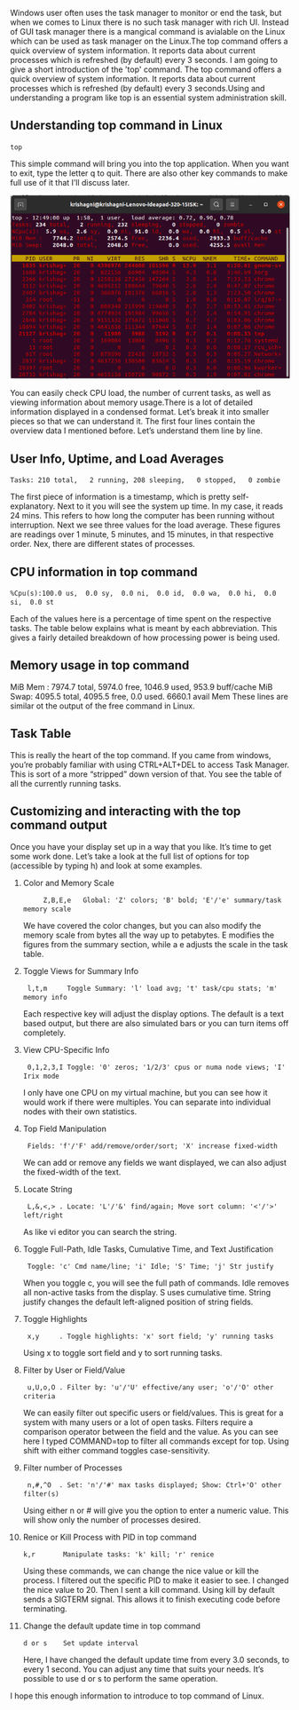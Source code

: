 Windows user often uses the task manager to monitor or end the task, but when we comes to Linux there is no such task manager with rich UI. Instead of GUI task manager there is a mangical command is avialable on the Linux which can be used as task manager on the Linux.The top command offers a quick overview of system information. It reports data about current processes which is refreshed (by default) every 3 seconds. I am going to give a short introduction of the 'top' command. The top command offers a quick overview of system information. It reports data about current processes which is refreshed (by default) every 3 seconds.Using and understanding a program like top is an essential system administration skill.

## Understanding top command in Linux

    top

This simple command will bring you into the top application. When you want to exit, type the letter q to quit. There are also other key commands to make full use of it that I’ll discuss later.


![image](https://github.com/Nikhil-Dingane/How-to-Use-the-Top-Command-as-Task-Manager-in-Linux/blob/main/images/Screenshot%20from%202020-12-23%2012-48-47.png)

You can easily check CPU load, the number of current tasks, as well as viewing information about memory usage.There is a lot of detailed information displayed in a condensed format. Let’s break it into smaller pieces so that we can understand it. The first four lines contain the overview data I mentioned before. Let’s understand them line by line.

## User Info, Uptime, and Load Averages

    Tasks: 210 total,   2 running, 208 sleeping,   0 stopped,   0 zombie

The first piece of information is a timestamp, which is pretty self-explanatory. Next to it you will see the system up time. In my case, it reads 24 mins. This refers to how long the computer has been running without interruption. Next we see three values for the load average. These figures are readings over 1 minute, 5 minutes, and 15 minutes, in that respective order. Nex, there are different states of processes. 

## CPU information in top command

    %Cpu(s):100.0 us,  0.0 sy,  0.0 ni,  0.0 id,  0.0 wa,  0.0 hi,  0.0 si,  0.0 st
    
Each of the values here is a percentage of time spent on the respective tasks. The table below explains what is meant by each abbreviation. This gives a fairly detailed breakdown of how processing power is being used.
   
## Memory usage in top command
MiB Mem :   7974.7 total,   5974.0 free,   1046.9 used,    953.9 buff/cache
MiB Swap:   4095.5 total,   4095.5 free,      0.0 used.   6660.1 avail Mem 
These lines are similar ot the output of the free command in Linux.

## Task Table
This is really the heart of the top command. If you came from windows, you’re probably familiar with using CTRL+ALT+DEL to access Task Manager. This is sort of a more “stripped” down version of that. You see the table of all the currently running tasks.

## Customizing and interacting with the top command output
Once you have your display set up in a way that you like. It’s time to get some work done. Let’s take a look at the full list of options for top (accessible by typing h) and look at some examples.

1. Color and Memory Scale

            Z,B,E,e   Global: 'Z' colors; 'B' bold; 'E'/'e' summary/task memory scale
    We have covered the color changes, but you can also modify the memory scale from bytes all the way up to petabytes. E modifies the figures from the summary section, while a e adjusts the scale in the task table.
    
2. Toggle Views for Summary Info

        l,t,m     Toggle Summary: 'l' load avg; 't' task/cpu stats; 'm' memory info
    Each respective key will adjust the display options. The default is a text based output, but there are also simulated bars or you can turn items off completely.

3. View CPU-Specific Info

        0,1,2,3,I Toggle: '0' zeros; '1/2/3' cpus or numa node views; 'I' Irix mode
    I only have one CPU on my virtual machine, but you can see how it would work if there were multiples. You can separate into individual nodes with their own statistics.

4. Top Field Manipulation

        Fields: 'f'/'F' add/remove/order/sort; 'X' increase fixed-width
    We can add or remove any fields we want displayed, we can also adjust the fixed-width of the text.
    
5. Locate String

        L,&,<,> . Locate: 'L'/'&' find/again; Move sort column: '<'/'>' left/right
    As like vi editor you can search the string.
6. Toggle Full-Path, Idle Tasks, Cumulative Time, and Text Justification
 
        Toggle: 'c' Cmd name/line; 'i' Idle; 'S' Time; 'j' Str justify
    When you toggle c, you will see the full path of commands. Idle removes all non-active tasks from the display. S uses cumulative time. String justify changes the default left-aligned position of string fields.

7. Toggle Highlights

        x,y     . Toggle highlights: 'x' sort field; 'y' running tasks
    Using x to toggle sort field and y to sort running tasks.
    
8. Filter by User or Field/Value

        u,U,o,O . Filter by: 'u'/'U' effective/any user; 'o'/'O' other criteria
    We can easily filter out specific users or field/values. This is great for a system with many users or a lot of open tasks. Filters require a comparison operator between the field and the value. As you can see here I typed COMMAND=top to filter all commands except for top. Using shift with either command toggles case-sensitivity.

9. Filter number of Processes

        n,#,^O  . Set: 'n'/'#' max tasks displayed; Show: Ctrl+'O' other filter(s)
    Using either n or # will give you the option to enter a numeric value. This will show only the number of processes desired.

10. Renice or Kill Process with PID in top command

        k,r       Manipulate tasks: 'k' kill; 'r' renice
    Using these commands, we can change the nice value or kill the process. I filtered out the specific PID to make it easier to see. I changed the nice value to 20. Then I sent a kill command. Using kill by default sends a SIGTERM signal. This allows it to finish executing code before terminating.

11. Change the default update time in top command

        d or s    Set update interval
    Here, I have changed the default update time from every 3.0 seconds, to every 1 second. You can adjust any time that suits your needs. It’s possible to use d or s to perform the same operation.
    
I hope this enough information to introduce to top command of Linux.
